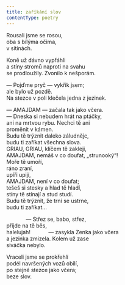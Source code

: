 ```yaml
---
title: zaříkání slov
contentType: poetry
---
```


<section>

Rousali jsme se rosou,  
oba s bílýma očima,  
v sítinách.

Koně už dávno vypřáhli  
a stíny stromů naproti na svahu  
se prodloužily. Zvonilo k nešporám.

— Pojďme pryč — vykřik jsem;  
ale bylo už pozdě.  
Na stezce v poli klečela jedna z jezinek.

— AMAJDAM — začala tak jako včera.  
— Dneska si nebudem hrát na ptáčky,  
ani na mrtvou rybu. Nechci tě ani  
proměnit v kámen.  
Budu tě trýznit daleko záludnějc,  
budu ti zaříkat všechna slova.  
GRIAU, GRIAU, klíčem tě zakleji,  
AMAJDAM, nemáš v co doufat, „strunooký“!  
Moře tě umoří,  
ráno zraní,  
upíři upijí,  
AMAJDAM, není v co doufat;  
tešeš si stesky a hlad tě hladí,  
stíny tě stínají a stud studí.  
Budu tě trýznit, že trní se ustrne,  
budu ti zaříkat…

             — Střez se, babo, střez,  
přijde na tě běs,  
halelujah!            — zasykla Zenka jako včera  
a jezinka zmizela. Kolem už zase  
siváčka nebylo.

Vraceli jsme se prokřehlí  
podél navršených vozů obilí,  
po stejné stezce jako včera;  
beze slov.

</section>
